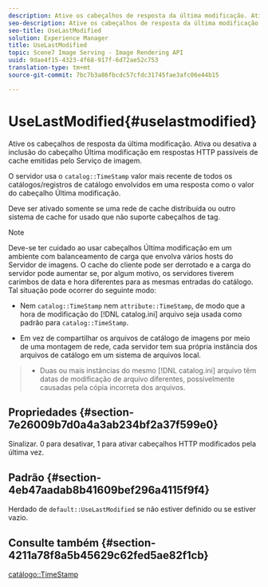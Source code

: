 ```yaml
---
description: Ative os cabeçalhos de resposta da última modificação. Ativa ou desativa a inclusão do cabeçalho Última modificação em respostas HTTP passíveis de cache emitidas pelo Serviço de imagem.
seo-description: Ative os cabeçalhos de resposta da última modificação. Ativa ou desativa a inclusão do cabeçalho Última modificação em respostas HTTP passíveis de cache emitidas pelo Serviço de imagem.
seo-title: UseLastModified
solution: Experience Manager
title: UseLastModified
topic: Scene7 Image Serving - Image Rendering API
uuid: 9dae4f15-4323-4f68-917f-6d72ae52c753
translation-type: tm+mt
source-git-commit: 7bc7b3a86fbcdc57cfdc31745fae3afc06e44b15

---
```



# UseLastModified{#uselastmodified}

Ative os cabeçalhos de resposta da última modificação. Ativa ou desativa a inclusão do cabeçalho Última modificação em respostas HTTP passíveis de cache emitidas pelo Serviço de imagem.

O servidor usa o `catalog::TimeStamp` valor mais recente de todos os catálogos/registros de catálogo envolvidos em uma resposta como o valor do cabeçalho Última modificação.

Deve ser ativado somente se uma rede de cache distribuída ou outro sistema de cache for usado que não suporte cabeçalhos de tag.

>[!NOTE]
>
>Deve-se ter cuidado ao usar cabeçalhos Última modificação em um ambiente com balanceamento de carga que envolva vários hosts do Servidor de imagens. O cache do cliente pode ser derrotado e a carga do servidor pode aumentar se, por algum motivo, os servidores tiverem carimbos de data e hora diferentes para as mesmas entradas do catálogo. Tal situação pode ocorrer do seguinte modo:
>
>* Nem `catalog::TimeStamp` nem `attribute::TimeStamp`, de modo que a hora de modificação do [!DNL catalog.ini] arquivo seja usada como padrão para `catalog::TimeStamp`.
   >
   >
* Em vez de compartilhar os arquivos de catálogo de imagens por meio de uma montagem de rede, cada servidor tem sua própria instância dos arquivos de catálogo em um sistema de arquivos local.
>* Duas ou mais instâncias do mesmo [!DNL catalog.ini] arquivo têm datas de modificação de arquivo diferentes, possivelmente causadas pela cópia incorreta dos arquivos.
>



## Propriedades {#section-7e26009b7d0a4a3ab234bf2a37f599e0}

Sinalizar. 0 para desativar, 1 para ativar cabeçalhos HTTP modificados pela última vez.

## Padrão {#section-4eb47aadab8b41609bef296a4115f9f4}

Herdado de `default::UseLastModified` se não estiver definido ou se estiver vazio.

## Consulte também {#section-4211a78f8a5b45629c62fed5ae82f1cb}

[catálogo::TimeStamp](../../../../../is-api/image-catalog/image-serving-api-ref/c-image-catalog-reference/c-image-svg-data-reference/c-image-data-reference/r-timestamp-cat.md#reference-59a27b72f4cb4a53a3baba83214c4ded)
